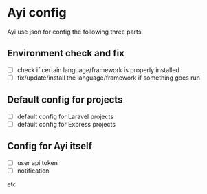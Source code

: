 # Ayi config

Ayi use json for config the following three parts

## Environment check and fix

- [ ] check if certain language/framework is properly installed
- [ ] fix/update/install the language/framework if something goes run

## Default config for projects

- [ ] default config for Laravel projects
- [ ] default config for Express projects

## Config for Ayi itself

- [ ] user api token
- [ ] notification 

etc